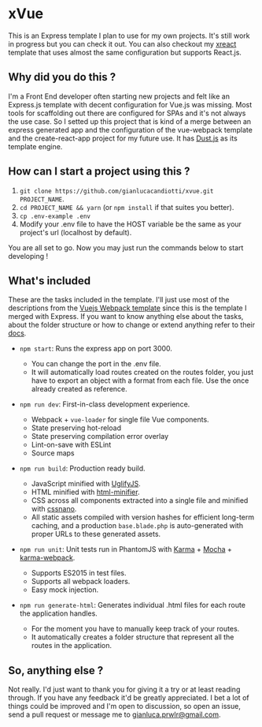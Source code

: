 # xVue

This is an Express template I plan to use for my own projects. It's still work in progress but you can check it out. You can also checkout my [xreact](https://github.com/gianlucacandiotti/xreact) template that uses almost the same configuration but supports React.js.

## Why did you do this ?

I'm a Front End developer often starting new projects and felt like an Express.js template with decent configuration for Vue.js was missing. Most tools for scaffolding out there are configured for SPAs and it's not always the use case. So I setted up this project that is kind of a merge between an express generated app and the configuration of the vue-webpack template and the create-react-app project for my future use. It has [Dust.js](http://www.dustjs.com/) as its template engine.

## How can I start a project using this ?

1. `git clone https://github.com/gianlucacandiotti/xvue.git PROJECT_NAME`.
2. `cd PROJECT_NAME && yarn` (or `npm install` if that suites you better).
3. `cp .env-example .env`
4. Modify your .env file to have the HOST variable be the same as your project's url (localhost by default).

You are all set to go. Now you may just run the commands below to start developing !

## What's included

These are the tasks included in the template. I'll just use most of the descriptions from the [Vuejs Webpack template](https://github.com/vuejs-templates/webpack) since this is the template I merged with Express. If you want to know anything else about the tasks, about the folder structure or how to change or extend anything refer to their [docs](http://vuejs-templates.github.io/webpack/).

- `npm start`: Runs the express app on port 3000.
  - You can change the port in the .env file.
  - It will automatically load routes created on the routes folder, you just have to export an object with a format from each file. Use the once already created as reference.

- `npm run dev`: First-in-class development experience.
  - Webpack + `vue-loader` for single file Vue components.
  - State preserving hot-reload
  - State preserving compilation error overlay
  - Lint-on-save with ESLint
  - Source maps

- `npm run build`: Production ready build.
  - JavaScript minified with [UglifyJS](https://github.com/mishoo/UglifyJS2).
  - HTML minified with [html-minifier](https://github.com/kangax/html-minifier).
  - CSS across all components extracted into a single file and minified with [cssnano](https://github.com/ben-eb/cssnano).
  - All static assets compiled with version hashes for efficient long-term caching, and a production `base.blade.php` is auto-generated with proper URLs to these generated assets.

- `npm run unit`: Unit tests run in PhantomJS with [Karma](http://karma-runner.github.io/0.13/index.html) + [Mocha](http://mochajs.org/) + [karma-webpack](https://github.com/webpack/karma-webpack).
  - Supports ES2015 in test files.
  - Supports all webpack loaders.
  - Easy mock injection.

- `npm run generate-html`: Generates individual .html files for each route the application handles.
  - For the moment you have to manually keep track of your routes.
  - It automatically creates a folder structure that represent all the routes in the application.

## So, anything else ?

Not really. I'd just want to thank you for giving it a try or at least reading through. If you have any feedback it'd be greatly appreciated. I bet a lot of things could be improved and I'm open to discussion, so open an issue, send a pull request or message me to gianluca.prwlr@gmail.com.
